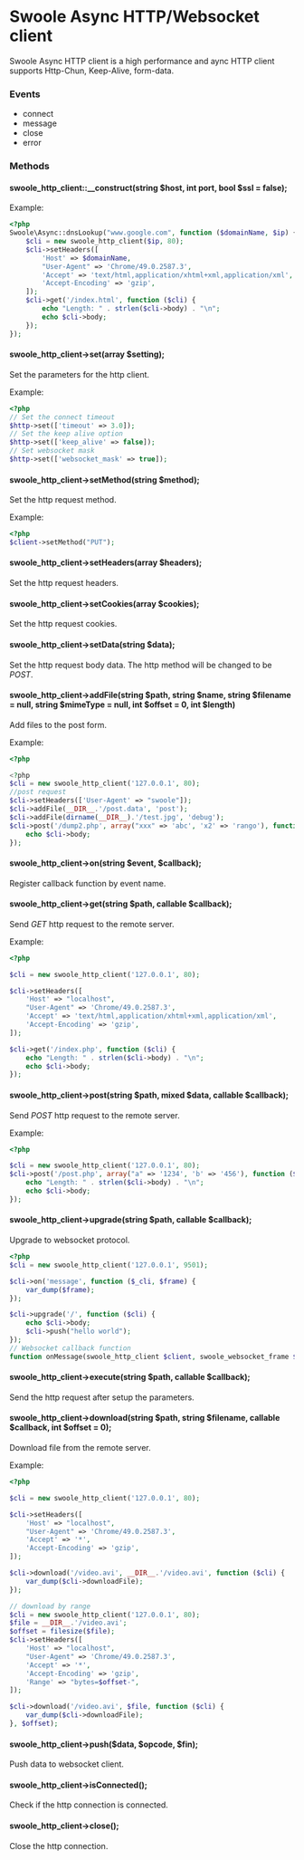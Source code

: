 # Swoole Async HTTP/Websocket client

Swoole Async HTTP client is a high performance and aync HTTP client supports Http-Chun, Keep-Alive, form-data.

### Events

* connect
* message
* close
* error

### Methods

#### swoole_http_client::__construct(string $host, int port, bool $ssl = false);

Example:

``` php
<?php
Swoole\Async::dnsLookup("www.google.com", function ($domainName, $ip) {
    $cli = new swoole_http_client($ip, 80);
    $cli->setHeaders([
        'Host' => $domainName,
        "User-Agent" => 'Chrome/49.0.2587.3',
        'Accept' => 'text/html,application/xhtml+xml,application/xml',
        'Accept-Encoding' => 'gzip',
    ]);
    $cli->get('/index.html', function ($cli) {
        echo "Length: " . strlen($cli->body) . "\n";
        echo $cli->body;
    });
});
```

#### swoole_http_client->set(array $setting);

Set the parameters for the http client.

Example:

``` php
<?php
// Set the connect timeout
$http->set(['timeout' => 3.0]);
// Set the keep alive option
$http->set(['keep_alive' => false]);
// Set websocket mask
$http->set(['websocket_mask' => true]);
```

#### swoole_http_client->setMethod(string $method);

Set the http request method.

Example:

``` php
<?php
$client->setMethod("PUT");
```

#### swoole_http_client->setHeaders(array $headers);

Set the http request headers.

#### swoole_http_client->setCookies(array $cookies);

Set the http request cookies.

#### swoole_http_client->setData(string $data);

Set the http request body data. The http method will be changed to be *POST*.

#### swoole_http_client->addFile(string $path, string $name, string $filename = null, string $mimeType = null, int $offset = 0, int $length)

Add files to the post form.

Example:

``` php
<?php

<?php
$cli = new swoole_http_client('127.0.0.1', 80);
//post request
$cli->setHeaders(['User-Agent' => "swoole"]);
$cli->addFile(__DIR__.'/post.data', 'post');
$cli->addFile(dirname(__DIR__).'/test.jpg', 'debug');
$cli->post('/dump2.php', array("xxx" => 'abc', 'x2' => 'rango'), function ($cli) {
    echo $cli->body;
});
```

#### swoole_http_client->on(string $event, $callback);

Register callback function by event name.

#### swoole_http_client->get(string $path, callable $callback);

Send *GET* http request to the remote server.

Example:

``` php
<?php

$cli = new swoole_http_client('127.0.0.1', 80);

$cli->setHeaders([
    'Host' => "localhost",
    "User-Agent" => 'Chrome/49.0.2587.3',
    'Accept' => 'text/html,application/xhtml+xml,application/xml',
    'Accept-Encoding' => 'gzip',
]);

$cli->get('/index.php', function ($cli) {
    echo "Length: " . strlen($cli->body) . "\n";
    echo $cli->body;
});
```

#### swoole_http_client->post(string $path, mixed $data, callable $callback);

Send *POST* http request to the remote server.

Example:

``` php
<?php

$cli = new swoole_http_client('127.0.0.1', 80); 
$cli->post('/post.php', array("a" => '1234', 'b' => '456'), function ($cli) {
    echo "Length: " . strlen($cli->body) . "\n";
    echo $cli->body;
});
```

#### swoole_http_client->upgrade(string $path, callable $callback);

Upgrade to websocket protocol.

``` php
<?php
$cli = new swoole_http_client('127.0.0.1', 9501);

$cli->on('message', function ($_cli, $frame) {
    var_dump($frame);
});

$cli->upgrade('/', function ($cli) {
    echo $cli->body;
    $cli->push("hello world");
});
// Websocket callback function
function onMessage(swoole_http_client $client, swoole_websocket_frame $frame);
```

#### swoole_http_client->execute(string $path, callable $callback);

Send the http request after setup the parameters.

#### swoole_http_client->download(string $path, string $filename, callable $callback, int $offset = 0);

Download file from the remote server.

Example:

``` php
<?php

$cli = new swoole_http_client('127.0.0.1', 80);

$cli->setHeaders([
    'Host' => "localhost",
    "User-Agent" => 'Chrome/49.0.2587.3',
    'Accept' => '*',
    'Accept-Encoding' => 'gzip',
]);

$cli->download('/video.avi', __DIR__.'/video.avi', function ($cli) {
    var_dump($cli->downloadFile);
});

// download by range
$cli = new swoole_http_client('127.0.0.1', 80);
$file = __DIR__.'/video.avi';
$offset = filesize($file);
$cli->setHeaders([
    'Host' => "localhost",
    "User-Agent" => 'Chrome/49.0.2587.3',
    'Accept' => '*',
    'Accept-Encoding' => 'gzip',
    'Range' => "bytes=$offset-",
]);

$cli->download('/video.avi', $file, function ($cli) {
    var_dump($cli->downloadFile);
}, $offset);
```

#### swoole_http_client->push($data, $opcode, $fin);

Push data to websocket client.

#### swoole_http_client->isConnected();

Check if the http connection is connected.

#### swoole_http_client->close();

Close the http connection.

